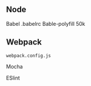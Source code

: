 ## Node

Babel
    .babelrc
    Bable-polyfill 50k

## Webpack
    webpack.config.js

Mocha

ESlint


